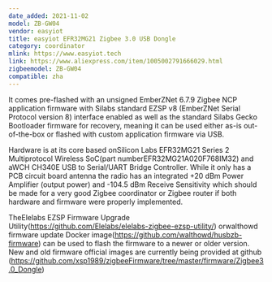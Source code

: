 ```yaml
---
date_added: 2021-11-02
model: ZB-GW04
vendor: easyiot
title: easyiot EFR32MG21 Zigbee 3.0 USB Dongle
category: coordinator
mlink: https://www.easyiot.tech
link: https://www.aliexpress.com/item/1005002791666029.html
zigbeemodel: ZB-GW04
compatible: zha
---
```

It comes pre-flashed with an unsigned EmberZNet 6.7.9 Zigbee NCP application firmware with Silabs standard EZSP v8 (EmberZNet Serial Protocol version 8) interface enabled as well as the standard Silabs Gecko Bootloader firmware for recovery, meaning it can be used either as-is out-of-the-box or flashed with custom application firmware via USB.

Hardware is at its core based onSilicon Labs EFR32MG21 Series 2 Multiprotocol Wireless SoC(part numberEFR32MG21A020F768IM32) and aWCH CH340E USB to Serial/UART Bridge Controller. While it only has a PCB circuit board antenna the radio has an integrated +20 dBm Power Amplifier (output power) and -104.5 dBm Receive Sensitivity which should be made for a very good Zigbee coordinator or Zigbee router if both hardware and firmware were properly implemented.

TheElelabs EZSP Firmware Upgrade Utility(https://github.com/Elelabs/elelabs-zigbee-ezsp-utility/) orwalthowd firmware update Docker image(https://github.com/walthowd/husbzb-firmware) can be used to flash the firmware to a newer or older version. New and old firmware official images are currently being provided at github (https://github.com/xsp1989/zigbeeFirmware/tree/master/firmware/Zigbee3.0_Dongle)
